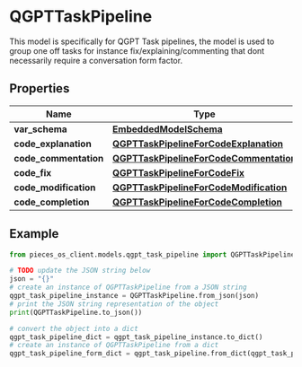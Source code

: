# QGPTTaskPipeline

This model is specifically for QGPT Task pipelines, the model is used to group one off tasks for instance fix/explaining/commenting that dont necessarily require a conversation form factor.

## Properties

Name | Type | Description | Notes
------------ | ------------- | ------------- | -------------
**var_schema** | [**EmbeddedModelSchema**](EmbeddedModelSchema) |  | [optional] 
**code_explanation** | [**QGPTTaskPipelineForCodeExplanation**](QGPTTaskPipelineForCodeExplanation) |  | [optional] 
**code_commentation** | [**QGPTTaskPipelineForCodeCommentation**](QGPTTaskPipelineForCodeCommentation) |  | [optional] 
**code_fix** | [**QGPTTaskPipelineForCodeFix**](QGPTTaskPipelineForCodeFix) |  | [optional] 
**code_modification** | [**QGPTTaskPipelineForCodeModification**](QGPTTaskPipelineForCodeModification) |  | [optional] 
**code_completion** | [**QGPTTaskPipelineForCodeCompletion**](QGPTTaskPipelineForCodeCompletion) |  | [optional] 

## Example

```python
from pieces_os_client.models.qgpt_task_pipeline import QGPTTaskPipeline

# TODO update the JSON string below
json = "{}"
# create an instance of QGPTTaskPipeline from a JSON string
qgpt_task_pipeline_instance = QGPTTaskPipeline.from_json(json)
# print the JSON string representation of the object
print(QGPTTaskPipeline.to_json())

# convert the object into a dict
qgpt_task_pipeline_dict = qgpt_task_pipeline_instance.to_dict()
# create an instance of QGPTTaskPipeline from a dict
qgpt_task_pipeline_form_dict = qgpt_task_pipeline.from_dict(qgpt_task_pipeline_dict)
```



